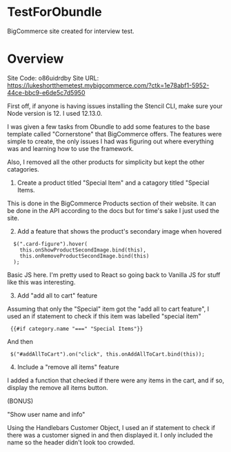 # TestForObundle
BigCommerce site created for interview test.



# Overview

Site Code: o86uidrdby
Site URL: https://lukeshortthemetest.mybigcommerce.com/?ctk=1e78abf1-5952-44ce-bbc9-e6de5c7d5950



First off, if anyone is having issues installing the Stencil CLI, make sure your Node version is 12. I used 12.13.0.

I was given a few tasks from Obundle to add some features to the base template called "Cornerstone" that BigCommerce offers. The features were simple to create, the only issues I had was figuring out where everything was and learning how to use the framework. 

Also, I removed all the other products for simplicity but kept the other catagories.

1. Create a product titled "Special Item" and a catagory titled "Special Items. 

This is done in the BigCommerce Products section of their website. It can be done in the API according to the docs but for time's sake I just used the site.

2. Add a feature that shows the product's secondary image when hovered

  ```
    $(".card-figure").hover(
      this.onShowProductSecondImage.bind(this),
      this.onRemoveProductSecondImage.bind(this)
    );
  ```
  
  Basic JS here. I'm pretty used to React so going back to Vanilla JS for stuff like this was interesting.
  
  3. Add "add all to cart" feature

  Assuming that only the "Special" item got the "add all to cart feature", I used an if statement to check if this item was labelled "special item" 
  
   ```
    {{#if category.name "===" "Special Items"}}
  ```
  
  And then 
  
   ```
    $("#addAllToCart").on("click", this.onAddAllToCart.bind(this));
  ```
  4. Include a "remove all items" feature

  I added a function that checked if there were any items in the cart, and if so, display the remove all items button.
  
  (BONUS)
  
  "Show user name and info"
  
  Using the Handlebars Customer Object, I used an if statement to check if there was a customer signed in and then displayed it. I only included the name so the header didn't look too crowded.
  
  
  
  
  
  
